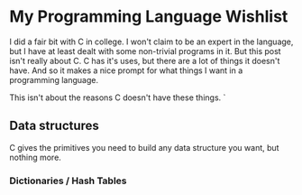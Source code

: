 # My Programming Language Wishlist

I did a fair bit with C in college. I won't claim to be an expert in the language, but I have at least dealt with some non-trivial programs in it. But this post isn't really about C. C has it's uses, but there are a lot of things it doesn't have. And so it makes a nice prompt for what things I want in a programming language.

This isn't about the reasons C doesn't have these things. `

## Data structures

C gives the primitives you need to build any data structure you want, but nothing more. 

### Dictionaries / Hash Tables
